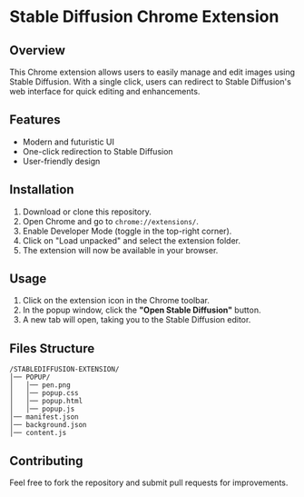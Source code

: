 # Stable Diffusion Chrome Extension

## Overview
This Chrome extension allows users to easily manage and edit images using Stable Diffusion. With a single click, users can redirect to Stable Diffusion's web interface for quick editing and enhancements.

## Features
- Modern and futuristic UI
- One-click redirection to Stable Diffusion
- User-friendly design

## Installation
1. Download or clone this repository.
2. Open Chrome and go to `chrome://extensions/`.
3. Enable Developer Mode (toggle in the top-right corner).
4. Click on "Load unpacked" and select the extension folder.
5. The extension will now be available in your browser.

## Usage
1. Click on the extension icon in the Chrome toolbar.
2. In the popup window, click the **"Open Stable Diffusion"** button.
3. A new tab will open, taking you to the Stable Diffusion editor.

## Files Structure
```
/STABLEDIFFUSION-EXTENSION/
│── POPUP/
│   │── pen.png
│   │── popup.css
│   │── popup.html
│   │── popup.js
│── manifest.json
│── background.json
│── content.js
```

## Contributing
Feel free to fork the repository and submit pull requests for improvements.

